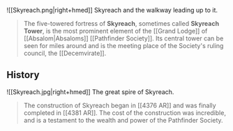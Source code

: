 ![[Skyreach.png|right+hmed]] 
 Skyreach and the walkway leading up to it.
> The five-towered fortress of **Skyreach**, sometimes called **Skyreach Tower**, is the most prominent element of the [[Grand Lodge]] of [[Absalom|Absaloms]] [[Pathfinder Society]]. Its central tower can be seen for miles around and is the meeting place of the Society's ruling council, the [[Decemvirate]].


## History

![[Skyreach.jpg|right+hmed]] 
 The great spire of Skyreach.
> The construction of Skyreach began in [[4376 AR]] and was finally completed in [[4381 AR]]. The cost of the construction was incredible, and is a testament to the wealth and power of the Pathfinder Society.







